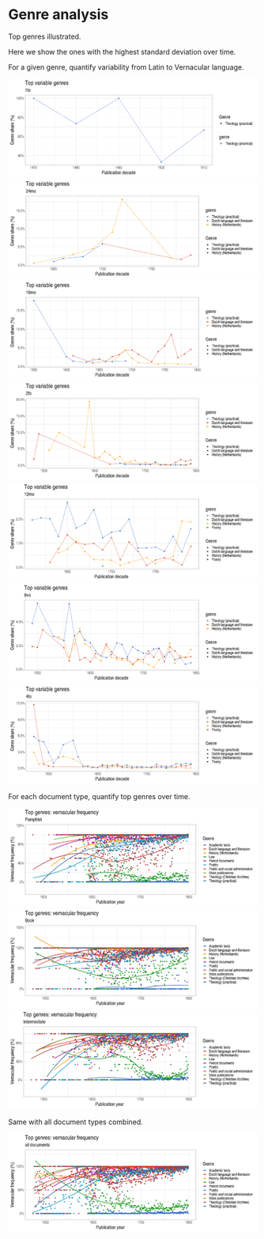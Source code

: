 Genre analysis
==============

Top genres illustrated.

Here we show the ones with the highest standard deviation over time.

For a given genre, quantify variability from Latin to Vernacular
language.

![](genre_files/figure-markdown_strict/diverse_genre2-1.png)![](genre_files/figure-markdown_strict/diverse_genre2-2.png)![](genre_files/figure-markdown_strict/diverse_genre2-3.png)![](genre_files/figure-markdown_strict/diverse_genre2-4.png)![](genre_files/figure-markdown_strict/diverse_genre2-5.png)![](genre_files/figure-markdown_strict/diverse_genre2-6.png)![](genre_files/figure-markdown_strict/diverse_genre2-7.png)

For each document type, quantify top genres over time.

![](genre_files/figure-markdown_strict/doctypes-1.png)![](genre_files/figure-markdown_strict/doctypes-2.png)![](genre_files/figure-markdown_strict/doctypes-3.png)

Same with all document types combined.

![](genre_files/figure-markdown_strict/doctypescombined-1.png)
